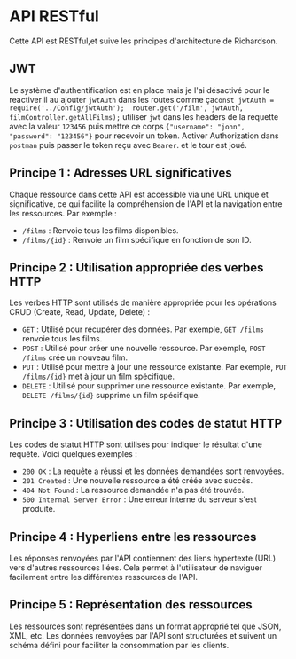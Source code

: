
# API RESTful

Cette API est RESTful,et suive les principes d'architecture de Richardson.
## JWT
Le système d'authentification est en place mais je l'ai désactivé pour le reactiver il au ajouter `jwtAuth` dans les routes  comme ça` const jwtAuth = require('../Config/jwtAuth'); 
router.get('/film', jwtAuth, filmController.getAllFilms);
`
utiliser `jwt` dans les headers de la requette avec la valeur `123456` puis mettre ce corps `{"username": "john", "password": "123456"}` pour recevoir un token.
Activer Authorization dans `postman` puis passer le token reçu avec `Bearer`. et le tour est joué.

## Principe 1 : Adresses URL significatives

Chaque ressource dans cette API est accessible via une URL unique et significative, ce qui facilite la compréhension de l'API et la navigation entre les ressources. Par exemple :

- `/films` : Renvoie tous les films disponibles.
- `/films/{id}` : Renvoie un film spécifique en fonction de son ID.

## Principe 2 : Utilisation appropriée des verbes HTTP

Les verbes HTTP sont utilisés de manière appropriée pour les opérations CRUD (Create, Read, Update, Delete) :

- `GET` : Utilisé pour récupérer des données. Par exemple, `GET /films` renvoie tous les films.
- `POST` : Utilisé pour créer une nouvelle ressource. Par exemple, `POST /films` crée un nouveau film.
- `PUT` : Utilisé pour mettre à jour une ressource existante. Par exemple, `PUT /films/{id}` met à jour un film spécifique.
- `DELETE` : Utilisé pour supprimer une ressource existante. Par exemple, `DELETE /films/{id}` supprime un film spécifique.

## Principe 3 : Utilisation des codes de statut HTTP

Les codes de statut HTTP sont utilisés pour indiquer le résultat d'une requête. Voici quelques exemples :

- `200 OK` : La requête a réussi et les données demandées sont renvoyées.
- `201 Created` : Une nouvelle ressource a été créée avec succès.
- `404 Not Found` : La ressource demandée n'a pas été trouvée.
- `500 Internal Server Error` : Une erreur interne du serveur s'est produite.

## Principe 4 : Hyperliens entre les ressources

Les réponses renvoyées par l'API contiennent des liens hypertexte (URL) vers d'autres ressources liées. Cela permet à l'utilisateur de naviguer facilement entre les différentes ressources de l'API.

## Principe 5 : Représentation des ressources

Les ressources sont représentées dans un format approprié tel que JSON, XML, etc. Les données renvoyées par l'API sont structurées et suivent un schéma défini pour faciliter la consommation par les clients.


